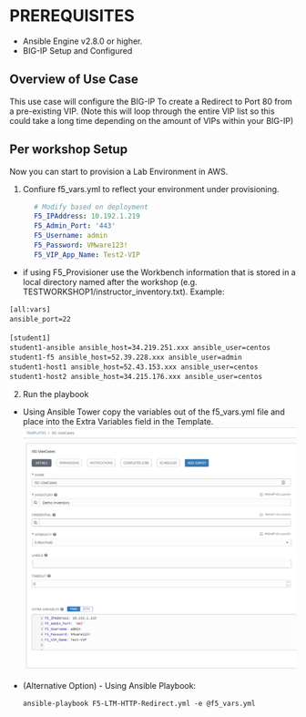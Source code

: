 # PREREQUISITES
- Ansible Engine v2.8.0 or higher.
- BIG-IP Setup and Configured

## Overview of Use Case

This use case will configure the BIG-IP To create a Redirect to Port 80 from a pre-existing VIP.  (Note this will loop through the entire VIP list so this could take a long time depending on the amount of VIPs within your BIG-IP)

## Per workshop Setup

Now you can start to provision a Lab Environment in AWS.

1. Confiure f5_vars.yml to reflect your environment under provisioning.
  ```yaml
        # Modify based on deployment
        F5_IPAddress: 10.192.1.219
        F5_Admin_Port: '443'
        F5_Username: admin
        F5_Password: VMware123!
        F5_VIP_App_Name: Test2-VIP
  ```
   - if using F5_Provisioner use the Workbench information that is stored in a local directory named after the workshop (e.g.    TESTWORKSHOP1/instructor_inventory.txt).  Example:
   ```handlebars
   [all:vars]
   ansible_port=22

   [student1]
   student1-ansible ansible_host=34.219.251.xxx ansible_user=centos 
   student1-f5 ansible_host=52.39.228.xxx ansible_user=admin
   student1-host1 ansible_host=52.43.153.xxx ansible_user=centos
   student1-host2 ansible_host=34.215.176.xxx ansible_user=centos
   ```

2. Run the playbook 

  - Using Ansible Tower copy the variables out of the f5_vars.yml file and place into the Extra Variables field in the Template.
![f5 diagram](images/Ansible_Tower_Vars.png)

  - (Alternative Option) - Using Ansible Playbook:

        ansible-playbook F5-LTM-HTTP-Redirect.yml -e @f5_vars.yml
        
